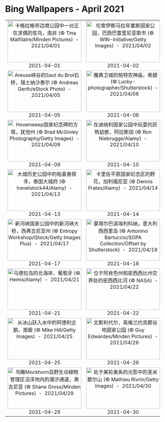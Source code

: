 # Bing Wallpapers - April 2021

| | | | |
|:-------------------------:|:-------------------------:|:-------------------------:|:-------------------------:|
| <a href="https://cn.bing.com/th?id=OHR.FooledYa_ZH-CN1264990804_UHD.jpg" target="_blank"><img src="https://cn.bing.com/th?id=OHR.FooledYa_ZH-CN1264990804_UHD.jpg&w=480" width="240" height="135" alt="卡格拉格帝边境公园中一对正在求偶的鸵鸟，南非 (© Tina Malfilatre/Minden Pictures)  -  2021/04/01" title="卡格拉格帝边境公园中一对正在求偶的鸵鸟，南非 (© Tina Malfilatre/Minden Pictures)  -  2021/04/01"></a><br>2021-04-01<br> | <a href="https://cn.bing.com/th?id=OHR.BrazilSandDunes_ZH-CN2924749051_UHD.jpg" target="_blank"><img src="https://cn.bing.com/th?id=OHR.BrazilSandDunes_ZH-CN2924749051_UHD.jpg&w=480" width="240" height="135" alt="伦索伊斯马拉年塞斯国家公园，巴西巴雷里尼亚斯市 (© WIN-Initiative/Getty Images)  -  2021/04/02" title="伦索伊斯马拉年塞斯国家公园，巴西巴雷里尼亚斯市 (© WIN-Initiative/Getty Images)  -  2021/04/02"></a><br>2021-04-02<br> | <a href="https://cn.bing.com/th?id=OHR.AnivaLighthouse_ZH-CN3021410274_UHD.jpg" target="_blank"><img src="https://cn.bing.com/th?id=OHR.AnivaLighthouse_ZH-CN3021410274_UHD.jpg&w=480" width="240" height="135" alt="阿尼瓦角的灯塔，俄罗斯萨哈林岛 (© Amazing Aerial Agency/Offset by Shutterstock)  -  2021/04/03" title="阿尼瓦角的灯塔，俄罗斯萨哈林岛 (© Amazing Aerial Agency/Offset by Shutterstock)  -  2021/04/03"></a><br>2021-04-03<br> | <a href="https://cn.bing.com/th?id=OHR.Qingming2021_ZH-CN6154314555_UHD.jpg" target="_blank"><img src="https://cn.bing.com/th?id=OHR.Qingming2021_ZH-CN6154314555_UHD.jpg&w=480" width="240" height="135" alt="【今日清明】（ ? yangphoto )(【今日清明】（ ? yangphoto ))  -  2021/04/04" title="【今日清明】（ ? yangphoto )(【今日清明】（ ? yangphoto ))  -  2021/04/04"></a><br>2021-04-04<br> |
| <a href="https://cn.bing.com/th?id=OHR.SautduBrot_ZH-CN3361866139_UHD.jpg" target="_blank"><img src="https://cn.bing.com/th?id=OHR.SautduBrot_ZH-CN3361866139_UHD.jpg&w=480" width="240" height="135" alt="Areuse峡谷的Saut du Brot石桥，瑞士纳沙泰尔 (© Andreas Gerth/eStock Photo)  -  2021/04/05" title="Areuse峡谷的Saut du Brot石桥，瑞士纳沙泰尔 (© Andreas Gerth/eStock Photo)  -  2021/04/05"></a><br>2021-04-05<br> | <a href="https://cn.bing.com/th?id=OHR.Olympics125_ZH-CN3521721828_UHD.jpg" target="_blank"><img src="https://cn.bing.com/th?id=OHR.Olympics125_ZH-CN3521721828_UHD.jpg&w=480" width="240" height="135" alt="雅典卫城的帕特农神庙，希腊 (© Lucky-photographer/Shutterstock)  -  2021/04/06" title="雅典卫城的帕特农神庙，希腊 (© Lucky-photographer/Shutterstock)  -  2021/04/06"></a><br>2021-04-06<br> | <a href="https://cn.bing.com/th?id=OHR.WillowNewGrowth_ZH-CN3104122677_UHD.jpg" target="_blank"><img src="https://cn.bing.com/th?id=OHR.WillowNewGrowth_ZH-CN3104122677_UHD.jpg&w=480" width="240" height="135" alt="早春里的柳枝，明尼苏达州 (© Jim Brandenburg/Minden Pictures)  -  2021/04/07" title="早春里的柳枝，明尼苏达州 (© Jim Brandenburg/Minden Pictures)  -  2021/04/07"></a><br>2021-04-07<br> | <a href="https://cn.bing.com/th?id=OHR.TetraoTetrix_ZH-CN3813461274_UHD.jpg" target="_blank"><img src="https://cn.bing.com/th?id=OHR.TetraoTetrix_ZH-CN3813461274_UHD.jpg&w=480" width="240" height="135" alt="正在打鸣求偶的雄性黑琴鸡，芬兰库萨莫 (© Oliver Smart/Alamy)  -  2021/04/08" title="正在打鸣求偶的雄性黑琴鸡，芬兰库萨莫 (© Oliver Smart/Alamy)  -  2021/04/08"></a><br>2021-04-08<br> |
| <a href="https://cn.bing.com/th?id=OHR.HovenweepDarkSky_ZH-CN5264718531_UHD.jpg" target="_blank"><img src="https://cn.bing.com/th?id=OHR.HovenweepDarkSky_ZH-CN5264718531_UHD.jpg&w=480" width="240" height="135" alt="Hovenweep国家纪念碑的方塔，犹他州 (© Brad McGinley Photography/Getty Images)  -  2021/04/09" title="Hovenweep国家纪念碑的方塔，犹他州 (© Brad McGinley Photography/Getty Images)  -  2021/04/09"></a><br>2021-04-09<br> | <a href="https://cn.bing.com/th?id=OHR.SiblingBears_ZH-CN5349441901_UHD.jpg" target="_blank"><img src="https://cn.bing.com/th?id=OHR.SiblingBears_ZH-CN5349441901_UHD.jpg&w=480" width="240" height="135" alt="在迪纳利国家公园中玩耍的灰熊幼崽，阿拉斯加  (© Ron Niebrugge/Alamy)  -  2021/04/10" title="在迪纳利国家公园中玩耍的灰熊幼崽，阿拉斯加  (© Ron Niebrugge/Alamy)  -  2021/04/10"></a><br>2021-04-10<br> | <a href="https://cn.bing.com/th?id=OHR.YoshinoyamaSpring_ZH-CN5545606722_UHD.jpg" target="_blank"><img src="https://cn.bing.com/th?id=OHR.YoshinoyamaSpring_ZH-CN5545606722_UHD.jpg&w=480" width="240" height="135" alt="吉野山，日本奈良 (© Sean Pavone/iStock/Getty Images Plus)  -  2021/04/11" title="吉野山，日本奈良 (© Sean Pavone/iStock/Getty Images Plus)  -  2021/04/11"></a><br>2021-04-11<br> | <a href="https://cn.bing.com/th?id=OHR.YurisNight_ZH-CN5738817931_UHD.jpg" target="_blank"><img src="https://cn.bing.com/th?id=OHR.YurisNight_ZH-CN5738817931_UHD.jpg&w=480" width="240" height="135" alt="宇航员杰夫·威廉姆斯在国际空间站拍摄到的地球 (© Jeff Williams/NASA)  -  2021/04/12" title="宇航员杰夫·威廉姆斯在国际空间站拍摄到的地球 (© Jeff Williams/NASA)  -  2021/04/12"></a><br>2021-04-12<br> |
| <a href="https://cn.bing.com/th?id=OHR.WatPhraSiSanphet_ZH-CN5830557189_UHD.jpg" target="_blank"><img src="https://cn.bing.com/th?id=OHR.WatPhraSiSanphet_ZH-CN5830557189_UHD.jpg&w=480" width="240" height="135" alt="大城历史公园中的帕喜善佩寺，泰国大城府 (© travelstock44/Alamy)  -  2021/04/13" title="大城历史公园中的帕喜善佩寺，泰国大城府 (© travelstock44/Alamy)  -  2021/04/13"></a><br>2021-04-13<br> | <a href="https://cn.bing.com/th?id=OHR.CarrizoPlain_ZH-CN5933565493_UHD.jpg" target="_blank"><img src="https://cn.bing.com/th?id=OHR.CarrizoPlain_ZH-CN5933565493_UHD.jpg&w=480" width="240" height="135" alt="卡里佐平原国家纪念区的野花，加利福尼亚 (© Dennis Frates/Alamy)  -  2021/04/14" title="卡里佐平原国家纪念区的野花，加利福尼亚 (© Dennis Frates/Alamy)  -  2021/04/14"></a><br>2021-04-14<br> | <a href="https://cn.bing.com/th?id=OHR.AlbertaTrunks_ZH-CN6124025876_UHD.jpg" target="_blank"><img src="https://cn.bing.com/th?id=OHR.AlbertaTrunks_ZH-CN6124025876_UHD.jpg&w=480" width="240" height="135" alt="亚伯拉罕湖中的树，加拿大艾伯塔 (© Coolbiere/Getty Images)  -  2021/04/15" title="亚伯拉罕湖中的树，加拿大艾伯塔 (© Coolbiere/Getty Images)  -  2021/04/15"></a><br>2021-04-15<br> | <a href="https://cn.bing.com/th?id=OHR.FlowerTown_ZH-CN6364330124_UHD.jpg" target="_blank"><img src="https://cn.bing.com/th?id=OHR.FlowerTown_ZH-CN6364330124_UHD.jpg&w=480" width="240" height="135" alt="Dinan镇的鹅卵石铺成的街道，法国布列塔尼 (© Scott Wilson/Alamy)  -  2021/04/16" title="Dinan镇的鹅卵石铺成的街道，法国布列塔尼 (© Scott Wilson/Alamy)  -  2021/04/16"></a><br>2021-04-16<br> |
| <a href="https://cn.bing.com/th?id=OHR.NewRiverGorge_ZH-CN6951411872_UHD.jpg" target="_blank"><img src="https://cn.bing.com/th?id=OHR.NewRiverGorge_ZH-CN6951411872_UHD.jpg&w=480" width="240" height="135" alt="新河峡国家公园中的新河峡大桥，西弗吉尼亚州 (© Entropy Workshop/iStock/Getty Images Plus)  -  2021/04/17" title="新河峡国家公园中的新河峡大桥，西弗吉尼亚州 (© Entropy Workshop/iStock/Getty Images Plus)  -  2021/04/17"></a><br>2021-04-17<br> | <a href="https://cn.bing.com/th?id=OHR.MontalbanoElicona_ZH-CN7061762890_UHD.jpg" target="_blank"><img src="https://cn.bing.com/th?id=OHR.MontalbanoElicona_ZH-CN7061762890_UHD.jpg&w=480" width="240" height="135" alt="蒙塔尔巴诺埃利科纳，意大利西西里岛 (© Antonino Bartuccio/SOPA Collection/Offset by Shutterstock)  -  2021/04/18" title="蒙塔尔巴诺埃利科纳，意大利西西里岛 (© Antonino Bartuccio/SOPA Collection/Offset by Shutterstock)  -  2021/04/18"></a><br>2021-04-18<br> | <a href="https://cn.bing.com/th?id=OHR.Mobula_ZH-CN7830551038_UHD.jpg" target="_blank"><img src="https://cn.bing.com/th?id=OHR.Mobula_ZH-CN7830551038_UHD.jpg&w=480" width="240" height="135" alt="大群的芒基蝠鲼跃出水面，墨西哥加利福尼亚湾 (© Mark Carwardine/Minden Pictures)  -  2021/04/19" title="大群的芒基蝠鲼跃出水面，墨西哥加利福尼亚湾 (© Mark Carwardine/Minden Pictures)  -  2021/04/19"></a><br>2021-04-19<br> | <a href="https://cn.bing.com/th?id=OHR.Ceking_ZH-CN7314711047_UHD.jpg" target="_blank"><img src="https://cn.bing.com/th?id=OHR.Ceking_ZH-CN7314711047_UHD.jpg&w=480" width="240" height="135" alt="乌布德格拉朗梯田，印度尼西亚巴厘岛 (© Michele Falzone/Alamy)  -  2021/04/20" title="乌布德格拉朗梯田，印度尼西亚巴厘岛 (© Michele Falzone/Alamy)  -  2021/04/20"></a><br>2021-04-20<br> |
| <a href="https://cn.bing.com/th?id=OHR.SaoJorgeMadeira_ZH-CN7428897971_UHD.jpg" target="_blank"><img src="https://cn.bing.com/th?id=OHR.SaoJorgeMadeira_ZH-CN7428897971_UHD.jpg&w=480" width="240" height="135" alt="马德拉岛的北海岸，葡萄牙 (© Hemis/Alamy)  -  2021/04/21" title="马德拉岛的北海岸，葡萄牙 (© Hemis/Alamy)  -  2021/04/21"></a><br>2021-04-21<br> | <a href="https://cn.bing.com/th?id=OHR.MississippiRiver_ZH-CN5718433026_UHD.jpg" target="_blank"><img src="https://cn.bing.com/th?id=OHR.MississippiRiver_ZH-CN5718433026_UHD.jpg&w=480" width="240" height="135" alt="位于阿肯色州和密西西比州交界处的密西西比河 (© NASA)  -  2021/04/22" title="位于阿肯色州和密西西比州交界处的密西西比河 (© NASA)  -  2021/04/22"></a><br>2021-04-22<br> | <a href="https://cn.bing.com/th?id=OHR.MossyCanyon_ZH-CN7931722740_UHD.jpg" target="_blank"><img src="https://cn.bing.com/th?id=OHR.MossyCanyon_ZH-CN7931722740_UHD.jpg&w=480" width="240" height="135" alt="贝图瑟科伊德的Fairy Glen，英国威尔士 (© Robert Harding World Imagery/Offset by Shutterstock)  -  2021/04/23" title="贝图瑟科伊德的Fairy Glen，英国威尔士 (© Robert Harding World Imagery/Offset by Shutterstock)  -  2021/04/23"></a><br>2021-04-23<br> | <a href="https://cn.bing.com/th?id=OHR.ChollaGarden_ZH-CN8015525891_UHD.jpg" target="_blank"><img src="https://cn.bing.com/th?id=OHR.ChollaGarden_ZH-CN8015525891_UHD.jpg&w=480" width="240" height="135" alt="约书亚树国家公园中的仙人掌花园，加利福尼亚 (© Bryan Jolley/Tandem Stills + Motion)  -  2021/04/24" title="约书亚树国家公园中的仙人掌花园，加利福尼亚 (© Bryan Jolley/Tandem Stills + Motion)  -  2021/04/24"></a><br>2021-04-24<br> |
| <a href="https://cn.bing.com/th?id=OHR.AdelieDiving_ZH-CN8185853655_UHD.jpg" target="_blank"><img src="https://cn.bing.com/th?id=OHR.AdelieDiving_ZH-CN8185853655_UHD.jpg&w=480" width="240" height="135" alt="从冰山跃入水中的阿德利企鹅，南极 (© Mike Hill/Getty Images)  -  2021/04/25" title="从冰山跃入水中的阿德利企鹅，南极 (© Mike Hill/Getty Images)  -  2021/04/25"></a><br>2021-04-25<br> | <a href="https://cn.bing.com/th?id=OHR.Wensleydale_ZH-CN8417818046_UHD.jpg" target="_blank"><img src="https://cn.bing.com/th?id=OHR.Wensleydale_ZH-CN8417818046_UHD.jpg&w=480" width="240" height="135" alt="文斯利代尔，英格兰约克郡谷地国家公园 (© Guy Edwardes/Minden Pictures)  -  2021/04/26" title="文斯利代尔，英格兰约克郡谷地国家公园 (© Guy Edwardes/Minden Pictures)  -  2021/04/26"></a><br>2021-04-26<br> | <a href="https://cn.bing.com/th?id=OHR.PrairieCrocus_ZH-CN8496150014_UHD.jpg" target="_blank"><img src="https://cn.bing.com/th?id=OHR.PrairieCrocus_ZH-CN8496150014_UHD.jpg&w=480" width="240" height="135" alt="Sandilands省级森林中被白霜覆盖的番红花，加拿大曼尼托巴 (© Jaynes Gallery/Danita Delimont)  -  2021/04/27" title="Sandilands省级森林中被白霜覆盖的番红花，加拿大曼尼托巴 (© Jaynes Gallery/Danita Delimont)  -  2021/04/27"></a><br>2021-04-27<br> | <a href="https://cn.bing.com/th?id=OHR.GannetsSaltee_ZH-CN8581602122_UHD.jpg" target="_blank"><img src="https://cn.bing.com/th?id=OHR.GannetsSaltee_ZH-CN8581602122_UHD.jpg&w=480" width="240" height="135" alt="大萨尔提岛上的北方塘鹅，爱尔兰 (© Danny Green/Minden Pictures)  -  2021/04/28" title="大萨尔提岛上的北方塘鹅，爱尔兰 (© Danny Green/Minden Pictures)  -  2021/04/28"></a><br>2021-04-28<br> |
| <a href="https://cn.bing.com/th?id=OHR.Mockhorn_ZH-CN8692203286_UHD.jpg" target="_blank"><img src="https://cn.bing.com/th?id=OHR.Mockhorn_ZH-CN8692203286_UHD.jpg&w=480" width="240" height="135" alt="鸟瞰Mockhorn岛野生动植物管理区沼泽地内的潮汐通道，弗吉尼亚 (© Shane Gross/Minden Pictures)  -  2021/04/29" title="鸟瞰Mockhorn岛野生动植物管理区沼泽地内的潮汐通道，弗吉尼亚 (© Shane Gross/Minden Pictures)  -  2021/04/29"></a><br>2021-04-29<br> | <a href="https://cn.bing.com/th?id=OHR.MontStMich_ZH-CN8844280566_UHD.jpg" target="_blank"><img src="https://cn.bing.com/th?id=OHR.MontStMich_ZH-CN8844280566_UHD.jpg&w=480" width="240" height="135" alt="处于美轮美奂的光影中的圣米歇尔山 (© Mathieu Rivrin/Getty Images)  -  2021/04/30" title="处于美轮美奂的光影中的圣米歇尔山 (© Mathieu Rivrin/Getty Images)  -  2021/04/30"></a><br>2021-04-30<br> |  |  |
